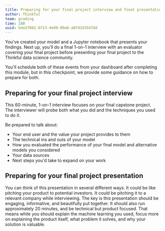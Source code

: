 ```yaml
---
title: Preparing for your final project interview and final presentation
author: Thinkful
team: grading
time: 180
uuid: bda2f862-6f13-4e09-89a6-a07d2d3547dd
---
```


You've created your model and a Jupyter notebook that presents your findings. Next up, you'll do a final 1-on-1 interview with an evaluator covering your final project before presenting your final project to the Thinkful data science community.

You'll schedule both of these events from your dashboard after completing this module, but in this checkpoint, we provide some guidance on how to prepare for both.


## Preparing for your final project interview


This 60-minute, 1-on-1 interview focuses on your final capstone project. The interviewer will probe both what you did and the techniques you used to do it.

Be prepared to talk about:

- Your end user and the value your project provides to them
- The technical ins and outs of your model
- How you evaluated the performance of your final model and alternative models you considered
- Your data sources
- Next steps you'd take to expand on your work


## Preparing for your final project presentation

You can think of this presentation in several different ways. It could be like pitching your product to potential investors. It could be pitching it to a relevant company while interviewing. The key is this presentation should be engaging, informative, and beautifully put together. It should also run approximately 20 minutes, and be technical but product focused. That means while you should explain the machine learning you used, focus more on explaining the product itself, what problem it solves, and why your solution is valuable.
